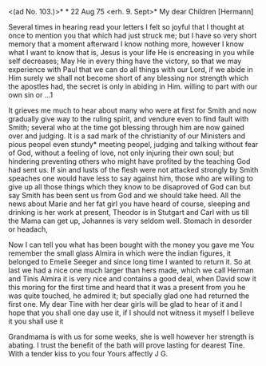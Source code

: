 <(ad No. 103.)>* <Calw>* 22 Aug 75
 <erh. 9. Sept>*
My dear Children [Hermann]

Several times in hearing read your letters I felt so joyful that I thought at once to mention you that which had just struck me; but I have so very short memory that a moment afterward I know nothing more, however I know what I want to know that is, Jesus is your life He is encreasing in you while self decreases; May He in every thing have the victory, so that we may experience with Paul that we can do all things with our Lord, if we abide in Him surely we shall not become short of any blessing nor strength which the apostles had, the secret is only in abiding in Him. willing to part with our own sin or ...1

It grieves me much to hear about many who were at first for Smith and now gradually give way to the ruling spirit, and vendure even to find fault with Smith; several who at the time got blessing through him are now gained over and judging. It is a sad mark of the christianity of our Ministers and pious peopel even stundy* meeting peopel, judging and talking without fear of God, without a feeling of love, not only injuring their own soul; but hindering preventing others who might have profited by the teaching God had sent us. If sin and lusts of the flesh were not attacked strongly by Smith speaches one would have less to say against him, those who are willing to give up all those things which they know to be disaproved of God can but say Smith has been sent us from God and we should take heed. 
All the news about Marie and her fat girl you have heard of course, sleeping and drinking is her work at present, Theodor is in Stutgart and Carl with us till the Mama can get up, Johannes is very seldom well. Stomach in desorder or headach,

Now I can tell you what has been bought with the money you gave me You remember the small glass Almira in which were the indian figures, it belonged to Emelie Seeger and since long time I wanted to return it. So at last we had a nice one much larger than hers made, which we call Herman and Tinis Almira it is very nice and contains a good deal, when David sow it this moring for the first time and heard that it was a present from you he was quite touched, he admired it; but specially glad one had returned the first one. My dear Tine with her dear girls will be glad to hear of it and I hope that you shall one day use it, if I should not witness it myself I believe it you shall use it

Grandmama is with us for some weeks, she is well however her strength is abating. I trust the benefit of the bath will prove lasting for dearest Tine. With a tender kiss to you four
 Yours affectly J G.
